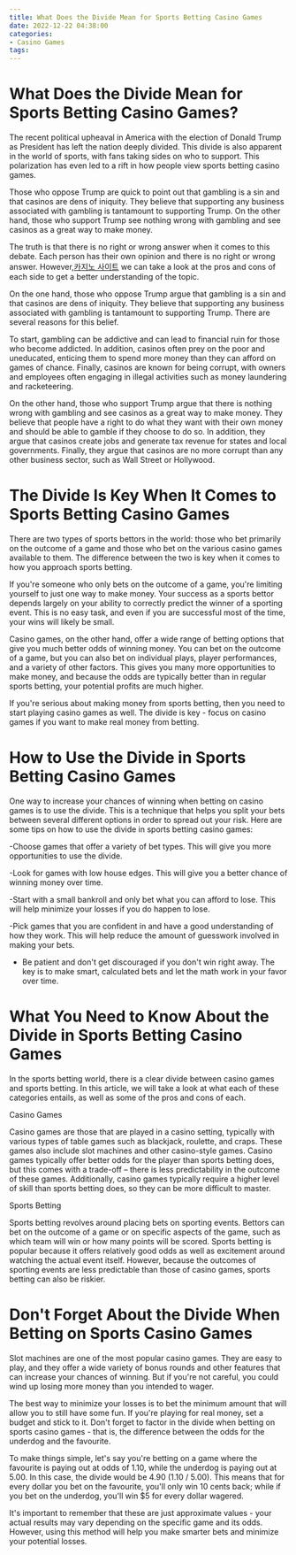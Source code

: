 ```yaml
---
title: What Does the Divide Mean for Sports Betting Casino Games
date: 2022-12-22 04:38:00
categories:
- Casino Games
tags:
---
```



#  What Does the Divide Mean for Sports Betting Casino Games?

The recent political upheaval in America with the election of Donald Trump as President has left the nation deeply divided. This divide is also apparent in the world of sports, with fans taking sides on who to support. This polarization has even led to a rift in how people view sports betting casino games.

Those who oppose Trump are quick to point out that gambling is a sin and that casinos are dens of iniquity. They believe that supporting any business associated with gambling is tantamount to supporting Trump. On the other hand, those who support Trump see nothing wrong with gambling and see casinos as a great way to make money.

The truth is that there is no right or wrong answer when it comes to this debate. Each person has their own opinion and there is no right or wrong answer. However,[카지노 사이트](https://choegocasino.com/) we can take a look at the pros and cons of each side to get a better understanding of the topic.

On the one hand, those who oppose Trump argue that gambling is a sin and that casinos are dens of iniquity. They believe that supporting any business associated with gambling is tantamount to supporting Trump. There are several reasons for this belief.

To start, gambling can be addictive and can lead to financial ruin for those who become addicted. In addition, casinos often prey on the poor and uneducated, enticing them to spend more money than they can afford on games of chance. Finally, casinos are known for being corrupt, with owners and employees often engaging in illegal activities such as money laundering and racketeering.

On the other hand, those who support Trump argue that there is nothing wrong with gambling and see casinos as a great way to make money. They believe that people have a right to do what they want with their own money and should be able to gamble if they choose to do so. In addition, they argue that casinos create jobs and generate tax revenue for states and local governments. Finally, they argue that casinos are no more corrupt than any other business sector, such as Wall Street or Hollywood.

#  The Divide Is Key When It Comes to Sports Betting Casino Games

There are two types of sports bettors in the world: those who bet primarily on the outcome of a game and those who bet on the various casino games available to them. The difference between the two is key when it comes to how you approach sports betting.

If you're someone who only bets on the outcome of a game, you're limiting yourself to just one way to make money. Your success as a sports bettor depends largely on your ability to correctly predict the winner of a sporting event. This is no easy task, and even if you are successful most of the time, your wins will likely be small.

Casino games, on the other hand, offer a wide range of betting options that give you much better odds of winning money. You can bet on the outcome of a game, but you can also bet on individual plays, player performances, and a variety of other factors. This gives you many more opportunities to make money, and because the odds are typically better than in regular sports betting, your potential profits are much higher.

If you're serious about making money from sports betting, then you need to start playing casino games as well. The divide is key - focus on casino games if you want to make real money from betting.

#  How to Use the Divide in Sports Betting Casino Games

One way to increase your chances of winning when betting on casino games is to use the divide. This is a technique that helps you split your bets between several different options in order to spread out your risk. Here are some tips on how to use the divide in sports betting casino games:

-Choose games that offer a variety of bet types. This will give you more opportunities to use the divide.

-Look for games with low house edges. This will give you a better chance of winning money over time.

-Start with a small bankroll and only bet what you can afford to lose. This will help minimize your losses if you do happen to lose.

-Pick games that you are confident in and have a good understanding of how they work. This will help reduce the amount of guesswork involved in making your bets.

- Be patient and don't get discouraged if you don't win right away. The key is to make smart, calculated bets and let the math work in your favor over time.

#  What You Need to Know About the Divide in Sports Betting Casino Games 

In the sports betting world, there is a clear divide between casino games and sports betting. In this article, we will take a look at what each of these categories entails, as well as some of the pros and cons of each. 

Casino Games 

Casino games are those that are played in a casino setting, typically with various types of table games such as blackjack, roulette, and craps. These games also include slot machines and other casino-style games. Casino games typically offer better odds for the player than sports betting does, but this comes with a trade-off – there is less predictability in the outcome of these games. Additionally, casino games typically require a higher level of skill than sports betting does, so they can be more difficult to master. 

Sports Betting 

Sports betting revolves around placing bets on sporting events. Bettors can bet on the outcome of a game or on specific aspects of the game, such as which team will win or how many points will be scored. Sports betting is popular because it offers relatively good odds as well as excitement around watching the actual event itself. However, because the outcomes of sporting events are less predictable than those of casino games, sports betting can also be riskier.

#  Don't Forget About the Divide When Betting on Sports Casino Games

Slot machines are one of the most popular casino games. They are easy to play, and they offer a wide variety of bonus rounds and other features that can increase your chances of winning. But if you're not careful, you could wind up losing more money than you intended to wager.

The best way to minimize your losses is to bet the minimum amount that will allow you to still have some fun. If you're playing for real money, set a budget and stick to it. Don't forget to factor in the divide when betting on sports casino games - that is, the difference between the odds for the underdog and the favourite.

To make things simple, let's say you're betting on a game where the favourite is paying out at odds of 1.10, while the underdog is paying out at 5.00. In this case, the divide would be 4.90 (1.10 / 5.00). This means that for every dollar you bet on the favourite, you'll only win 10 cents back; while if you bet on the underdog, you'll win $5 for every dollar wagered.

It's important to remember that these are just approximate values - your actual results may vary depending on the specific game and its odds. However, using this method will help you make smarter bets and minimize your potential losses.